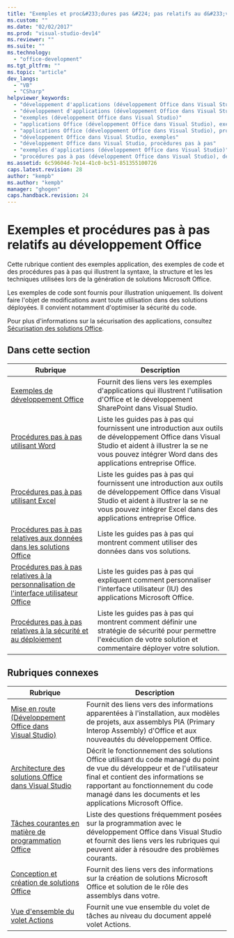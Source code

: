 ```yaml
---
title: "Exemples et proc&#233;dures pas &#224; pas relatifs au d&#233;veloppement Office | Microsoft Docs"
ms.custom: ""
ms.date: "02/02/2017"
ms.prod: "visual-studio-dev14"
ms.reviewer: ""
ms.suite: ""
ms.technology: 
  - "office-development"
ms.tgt_pltfrm: ""
ms.topic: "article"
dev_langs: 
  - "VB"
  - "CSharp"
helpviewer_keywords: 
  - "développement d'applications (développement Office dans Visual Studio), exemples"
  - "développement d'applications (développement Office dans Visual Studio), procédures pas à pas"
  - "exemples (développement Office dans Visual Studio)"
  - "applications Office (développement Office dans Visual Studio), exemples"
  - "applications Office (développement Office dans Visual Studio), procédures pas à pas"
  - "développement Office dans Visual Studio, exemples"
  - "développement Office dans Visual Studio, procédures pas à pas"
  - "exemples d'applications (développement Office dans Visual Studio)"
  - "procédures pas à pas (développement Office dans Visual Studio), développement Office"
ms.assetid: 6c59604d-7e14-41c0-bc51-851355100726
caps.latest.revision: 28
author: "kempb"
ms.author: "kempb"
manager: "ghogen"
caps.handback.revision: 24
---
```

# Exemples et proc&#233;dures pas &#224; pas relatifs au d&#233;veloppement Office
  Cette rubrique contient des exemples application, des exemples de code et des procédures pas à pas qui illustrent la syntaxe, la structure et les les techniques utilisées lors de la génération de solutions Microsoft Office.  
  
 Les exemples de code sont fournis pour illustration uniquement. Ils doivent faire l'objet de modifications avant toute utilisation dans des solutions déployées.  Il convient notamment d'optimiser la sécurité du code.  
  
 Pour plus d'informations sur la sécurisation des applications, consultez  [Sécurisation des solutions Office](../vsto/securing-office-solutions.md).  
  
## Dans cette section  
  
|Rubrique|Description|  
|--------------|-----------------|  
|[Exemples de développement Office](../vsto/office-development-samples.md)|Fournit des liens vers les exemples d'applications qui illustrent l'utilisation d'Office et le développement SharePoint dans Visual Studio.|  
|[Procédures pas à pas utilisant Word](../vsto/walkthroughs-using-word.md)|Liste les guides pas à pas qui fournissent une introduction aux outils de développement Office dans Visual Studio et aident à illustrer la se ne vous pouvez intégrer Word dans des applications entreprise Office.|  
|[Procédures pas à pas utilisant Excel](../vsto/walkthroughs-using-excel.md)|Liste les guides pas à pas qui fournissent une introduction aux outils de développement Office dans Visual Studio et aident à illustrer la se ne vous pouvez intégrer Excel dans des applications entreprise Office.|  
|[Procédures pas à pas relatives aux données dans les solutions Office](../vsto/data-in-office-solutions-walkthroughs.md)|Liste les guides pas à pas qui montrent comment utiliser des données dans vos solutions.|  
|[Procédures pas à pas relatives à la personnalisation de l'interface utilisateur Office](../vsto/office-ui-customization-walkthroughs.md)|Liste les guides pas à pas qui expliquent comment personnaliser l'interface utilisateur \(IU\) des applications Microsoft Office.|  
|[Procédures pas à pas relatives à la sécurité et au déploiement](../vsto/security-and-deployment-walkthroughs.md)|Liste les guides pas à pas qui montrent comment définir une stratégie de sécurité pour permettre l'exécution de votre solution et commentaire déployer votre solution.|  
  
## Rubriques connexes  
  
|Rubrique|Description|  
|--------------|-----------------|  
|[Mise en route &#40;Développement Office dans Visual Studio&#41;](../vsto/getting-started-office-development-in-visual-studio.md)|Fournit des liens vers des informations apparentées à l'installation, aux modèles de projets, aux assemblys PIA \(Primary Interop Assembly\) d'Office et aux nouveautés du développement Office.|  
|[Architecture des solutions Office dans Visual Studio](../vsto/architecture-of-office-solutions-in-visual-studio.md)|Décrit le fonctionnement des solutions Office utilisant du code managé du point de vue du développeur et de l'utilisateur final et contient des informations se rapportant au fonctionnement du code managé dans les documents et les applications Microsoft Office.|  
|[Tâches courantes en matière de programmation Office](../vsto/common-tasks-in-office-programming.md)|Liste des questions fréquemment posées sur la programmation avec le développement Office dans Visual Studio et fournit des liens vers les rubriques qui peuvent aider à résoudre des problèmes courants.|  
|[Conception et création de solutions Office](../vsto/designing-and-creating-office-solutions.md)|Fournit des liens vers des informations sur la création de solutions Microsoft Office et solution de le rôle des assemblys dans votre.|  
|[Vue d'ensemble du volet Actions](../vsto/actions-pane-overview.md)|Fournit une vue ensemble du volet de tâches au niveau du document appelé volet Actions.|  
  
  